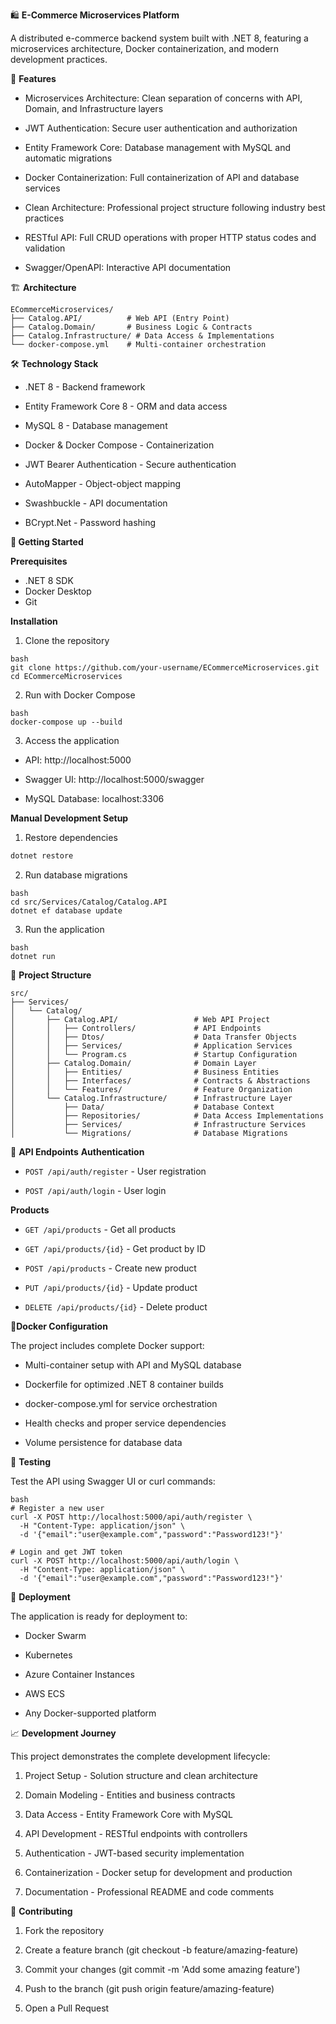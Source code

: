 🛍️ **E-Commerce Microservices Platform**

A distributed e-commerce backend system built with .NET 8, featuring a microservices architecture, Docker containerization, and modern development practices.

🚀 **Features**

- Microservices Architecture: Clean separation of concerns with API, Domain, and Infrastructure layers

- JWT Authentication: Secure user authentication and authorization

- Entity Framework Core: Database management with MySQL and automatic migrations

- Docker Containerization: Full containerization of API and database services

- Clean Architecture: Professional project structure following industry best practices

- RESTful API: Full CRUD operations with proper HTTP status codes and validation

- Swagger/OpenAPI: Interactive API documentation

🏗️ **Architecture**

    ECommerceMicroservices/
    ├── Catalog.API/          # Web API (Entry Point)
    ├── Catalog.Domain/       # Business Logic & Contracts
    ├── Catalog.Infrastructure/ # Data Access & Implementations
    └── docker-compose.yml    # Multi-container orchestration

🛠️ **Technology Stack**

- .NET 8 - Backend framework

- Entity Framework Core 8 - ORM and data access

- MySQL 8 - Database management

- Docker & Docker Compose - Containerization

- JWT Bearer Authentication - Secure authentication

- AutoMapper - Object-object mapping

- Swashbuckle - API documentation

- BCrypt.Net - Password hashing

**🚀 Getting Started**

**Prerequisites**

- .NET 8 SDK
- Docker Desktop
- Git

**Installation**

1. Clone the repository

```
bash
git clone https://github.com/your-username/ECommerceMicroservices.git
cd ECommerceMicroservices
```

2. Run with Docker Compose

```
bash
docker-compose up --build
```

3. Access the application

- API: http://localhost:5000

- Swagger UI: http://localhost:5000/swagger

- MySQL Database: localhost:3306

**Manual Development Setup**

1. Restore dependencies

```bash
dotnet restore
```

2. Run database migrations

```
bash
cd src/Services/Catalog/Catalog.API
dotnet ef database update
```

3. Run the application

```
bash
dotnet run
```

📁 **Project Structure**

```
src/
├── Services/
│   └── Catalog/
│       ├── Catalog.API/                 # Web API Project
│       │   ├── Controllers/             # API Endpoints
│       │   ├── Dtos/                    # Data Transfer Objects
│       │   ├── Services/                # Application Services
│       │   └── Program.cs               # Startup Configuration
│       ├── Catalog.Domain/              # Domain Layer
│       │   ├── Entities/                # Business Entities
│       │   ├── Interfaces/              # Contracts & Abstractions
│       │   └── Features/                # Feature Organization
│       └── Catalog.Infrastructure/      # Infrastructure Layer
│           ├── Data/                    # Database Context
│           ├── Repositories/            # Data Access Implementations
│           ├── Services/                # Infrastructure Services
│           └── Migrations/              # Database Migrations
```

🔧 **API Endpoints**
**Authentication**

- `POST /api/auth/register` - User registration

- `POST /api/auth/login` - User login

**Products**

- `GET /api/products` - Get all products

- `GET /api/products/{id}` - Get product by ID

- `POST /api/products` - Create new product

- `PUT /api/products/{id}` - Update product

- `DELETE /api/products/{id}` - Delete product

🐳**Docker Configuration**

The project includes complete Docker support:

- Multi-container setup with API and MySQL database

- Dockerfile for optimized .NET 8 container builds

- docker-compose.yml for service orchestration

- Health checks and proper service dependencies

- Volume persistence for database data

🧪 **Testing**

Test the API using Swagger UI or curl commands:

```
bash
# Register a new user
curl -X POST http://localhost:5000/api/auth/register \
  -H "Content-Type: application/json" \
  -d '{"email":"user@example.com","password":"Password123!"}'

# Login and get JWT token
curl -X POST http://localhost:5000/api/auth/login \
  -H "Content-Type: application/json" \
  -d '{"email":"user@example.com","password":"Password123!"}'
```

🚀 **Deployment**

The application is ready for deployment to:

- Docker Swarm

- Kubernetes

- Azure Container Instances

- AWS ECS

- Any Docker-supported platform

📈 **Development Journey**

This project demonstrates the complete development lifecycle:

1. Project Setup - Solution structure and clean architecture

2. Domain Modeling - Entities and business contracts

3. Data Access - Entity Framework Core with MySQL

4. API Development - RESTful endpoints with controllers

5. Authentication - JWT-based security implementation

6. Containerization - Docker setup for development and production

7. Documentation - Professional README and code comments

🤝 **Contributing**

1. Fork the repository

2. Create a feature branch (git checkout -b feature/amazing-feature)

3. Commit your changes (git commit -m 'Add some amazing feature')

4. Push to the branch (git push origin feature/amazing-feature)

5. Open a Pull Request
